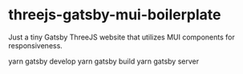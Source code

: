 # threejs-gatsby-mui-boilerplate

Just a tiny Gatsby ThreeJS website that utilizes MUI components for responsiveness.

yarn gatsby develop
yarn gatsby build
yarn gatsby server
